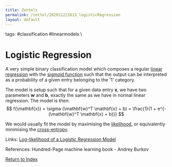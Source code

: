 ```yaml
---
title: Zettels
permalink: /zettel/202011221613_logisticRegression
layout: default
---
```

tags: #classification #linearmodels \

# Logistic Regression

A very simple binary classification model which composes a regular [linear regression](202011221622_linearRegression) with the [sigmoid function](202011221535_sigmoidFunction) 
such that the output can be interpreted as a probability of a given entry belonging to the '1' category.

The model is setup such that for a given data entry $\mathbf{x}$, we have two parameters $\mathbf{w}$ and $\mathbf{b}$, exactly the same as we have in normal linear regression. The model
is then:
$$ f(\mathbf{x}) = \sigma (\mathbf{w}^T \mathbf{x} + b) = \frac{1}{1 + e^{-(\mathbf{w}^T \mathbf{x} + b)}} $$

We would usually fit the model by maximising the [likelihood](202011221644_likelyhoodLogisticRegression), or equivalently minimising the [cross-entropy](202103271307_crossEntropy).

Links: [Log-likelihood of a Logistic Regression Model](202011221644_likelyhoodLogisticRegression)

References: Hundred-Page machine learning book - Andrey Burkov

[Return to Index](index)